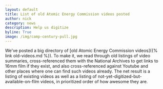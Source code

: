 ```yaml
---
layout: default
title: List of old Atomic Energy Commission videos posted
author: nick
category: news
description: Help us digitize
byline: True
image: /img/camp-century-pull.jpg
---
```

<div class="row">
<div class="col-md-8" markdown="1">

We've posted a big directory of [old Atomic Energy Commission videos]({% link
old-videos.md %}). To make it, we read through old listings of video summaries,
cross-referenced them with the National Archives to get links to 16mm film if
they exist, and also cross-referenced against Youtube and other places where one
can find such videos already. The net result is a listing of existing videos as
well as a listing of not-yet-digitized-but-available-on-film videos, in
prioritized order of how awesome they are.

</div></div>
